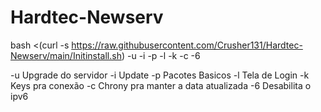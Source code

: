 # Hardtec-Newserv

bash <(curl -s https://raw.githubusercontent.com/Crusher131/Hardtec-Newserv/main/Initinstall.sh) -u -i -p -l -k -c -6

-u Upgrade do servidor
-i Update
-p Pacotes Basicos
-l Tela de Login
-k Keys pra conexão
-c Chrony pra manter a data atualizada
-6 Desabilita o ipv6
